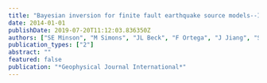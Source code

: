 ```yaml
---
title: "Bayesian inversion for finite fault earthquake source models--II: the 2011 great Tohoku-oki, Japan earthquake"
date: 2014-01-01
publishDate: 2019-07-20T11:12:03.836350Z
authors: ["SE Minson", "M Simons", "JL Beck", "F Ortega", "J Jiang", "SE Owen", "AW Moore", "A Inbal", "A Sladen"]
publication_types: ["2"]
abstract: ""
featured: false
publication: "*Geophysical Journal International*"
---
```



